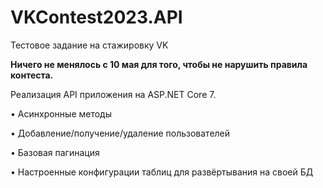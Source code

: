 # VKContest2023.API
Тестовое задание на стажировку VK

**Ничего не менялось с 10 мая для того, чтобы не нарушить правила контеста.**

Реализация API приложения на ASP.NET Core 7.

• Асинхронные методы

• Добавление/получение/удаление пользователей

• Базовая пагинация

• Настроенные конфигурации таблиц для развёртывания на своей БД





